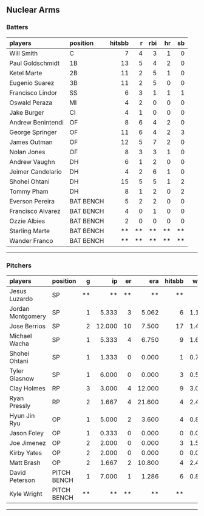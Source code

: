 ## Nuclear Arms

### Batters

 
|players           |position  | hitsbb|  r| rbi| hr| sb| 
|:-----------------|:---------|------:|--:|---:|--:|--:| 
|Will Smith        |C         |      7|  4|   3|  1|  0| 
|Paul Goldschmidt  |1B        |     13|  5|   4|  2|  0| 
|Ketel Marte       |2B        |     11|  2|   5|  1|  0| 
|Eugenio Suarez    |3B        |     11|  2|   5|  0|  0| 
|Francisco Lindor  |SS        |      6|  3|   1|  1|  1| 
|Oswald Peraza     |MI        |      4|  2|   0|  0|  0| 
|Jake Burger       |CI        |      4|  1|   0|  0|  0| 
|Andrew Benintendi |OF        |      8|  6|   4|  2|  0| 
|George Springer   |OF        |     11|  6|   4|  2|  3| 
|James Outman      |OF        |     12|  5|   7|  2|  0| 
|Nolan Jones       |OF        |      8|  3|   3|  1|  0| 
|Andrew Vaughn     |DH        |      6|  1|   2|  0|  0| 
|Jeimer Candelario |DH        |      4|  2|   6|  1|  0| 
|Shohei Ohtani     |DH        |     15|  5|   5|  1|  2| 
|Tommy Pham        |DH        |      8|  1|   2|  0|  2| 
|Everson Pereira   |BAT BENCH |      5|  2|   2|  0|  0| 
|Francisco Alvarez |BAT BENCH |      4|  0|   1|  0|  0| 
|Ozzie Albies      |BAT BENCH |      2|  0|   0|  0|  0| 
|Starling Marte    |BAT BENCH |     **| **|  **| **| **| 
|Wander Franco     |BAT BENCH |     **| **|  **| **| **| 


* * *

### Pitchers

 
|players           |position    |  g|     ip| er|    era| hitsbb|  whip| so|  w| sv| 
|:-----------------|:-----------|--:|------:|--:|------:|------:|-----:|--:|--:|--:| 
|Jesus Luzardo     |SP          | **|     **| **|     **|     **|    **| **| **| **| 
|Jordan Montgomery |SP          |  1|  5.333|  3|  5.062|      6| 1.125|  4|  0|  0| 
|Jose Berrios      |SP          |  2| 12.000| 10|  7.500|     17| 1.417|  6|  0|  0| 
|Michael Wacha     |SP          |  1|  5.333|  4|  6.750|      9| 1.688|  5|  0|  0| 
|Shohei Ohtani     |SP          |  1|  1.333|  0|  0.000|      1| 0.750|  2|  0|  0| 
|Tyler Glasnow     |SP          |  1|  6.000|  0|  0.000|      3| 0.500|  4|  1|  0| 
|Clay Holmes       |RP          |  3|  3.000|  4| 12.000|      9| 3.000|  3|  0|  0| 
|Ryan Pressly      |RP          |  2|  1.667|  4| 21.600|      4| 2.400|  4|  0|  0| 
|Hyun Jin Ryu      |OP          |  1|  5.000|  2|  3.600|      4| 0.800|  5|  1|  0| 
|Jason Foley       |OP          |  1|  0.333|  0|  0.000|      0| 0.000|  1|  0|  0| 
|Joe Jimenez       |OP          |  2|  2.000|  0|  0.000|      3| 1.500|  3|  0|  0| 
|Kirby Yates       |OP          |  2|  2.000|  0|  0.000|      0| 0.000|  3|  0|  0| 
|Matt Brash        |OP          |  2|  1.667|  2| 10.800|      4| 2.400|  1|  0|  0| 
|David Peterson    |PITCH BENCH |  1|  7.000|  1|  1.286|      6| 0.857|  8|  0|  0| 
|Kyle Wright       |PITCH BENCH | **|     **| **|     **|     **|    **| **| **| **| 


* * *


